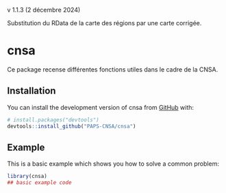 v 1.1.3 (2 décembre 2024)

Substitution du RData de la carte des régions par une carte corrigée.

# cnsa

<!-- badges: start -->
<!-- badges: end -->

Ce package recense différentes fonctions utiles dans le cadre de la CNSA.

## Installation

You can install the development version of cnsa from [GitHub](https://github.com/) with:

``` r
# install.packages("devtools")
devtools::install_github("PAPS-CNSA/cnsa")
```

## Example

This is a basic example which shows you how to solve a common problem:

``` r
library(cnsa)
## basic example code
```

